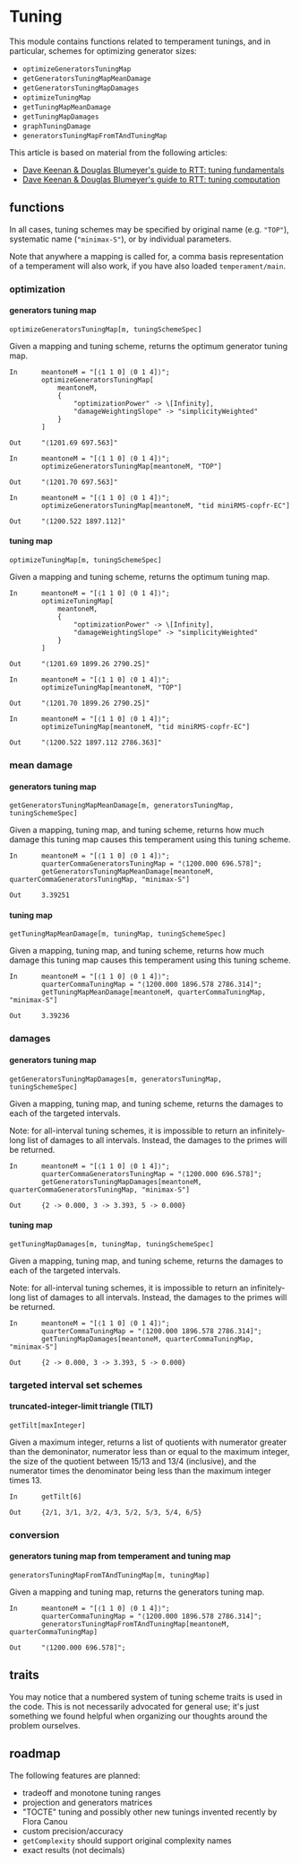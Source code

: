 # Tuning

This module contains functions related to temperament tunings, and in particular, schemes for optimizing generator sizes:

* `optimizeGeneratorsTuningMap`
* `getGeneratorsTuningMapMeanDamage`
* `getGeneratorsTuningMapDamages`
* `optimizeTuningMap`
* `getTuningMapMeanDamage`
* `getTuningMapDamages`
* `graphTuningDamage`
* `generatorsTuningMapFromTAndTuningMap`

This article is based on material from the following articles:

* [Dave Keenan & Douglas Blumeyer's guide to RTT: tuning fundamentals](https://en.xen.wiki/w/Dave_Keenan_&_Douglas_Blumeyer's_guide_to_RTT:_tuning_fundamentals)
* [Dave Keenan & Douglas Blumeyer's guide to RTT: tuning computation](https://en.xen.wiki/w/Dave_Keenan_&_Douglas_Blumeyer's_guide_to_RTT:_tuning_computation)

## functions

In all cases, tuning schemes may be specified by original name (e.g. `"TOP"`), systematic name (`"minimax-S"`), or by
individual parameters.

Note that anywhere a mapping is called for, a comma basis representation of a temperament will also work, if you have also loaded `temperament/main`.

### optimization

#### generators tuning map

`optimizeGeneratorsTuningMap[m, tuningSchemeSpec]`

Given a mapping and tuning scheme, returns the optimum generator tuning map.

```
In      meantoneM = "[⟨1 1 0] ⟨0 1 4]⟩";
        optimizeGeneratorsTuningMap[
            meantoneM, 
            {
                "optimizationPower" -> \[Infinity], 
                "damageWeightingSlope" -> "simplicityWeighted"
            }
        ]

Out     "⟨1201.69 697.563]"
```

```
In      meantoneM = "[⟨1 1 0] ⟨0 1 4]⟩";
        optimizeGeneratorsTuningMap[meantoneM, "TOP"]

Out     "⟨1201.70 697.563]"
```

```
In      meantoneM = "[⟨1 1 0] ⟨0 1 4]⟩";
        optimizeGeneratorsTuningMap[meantoneM, "tid miniRMS-copfr-EC"]

Out     "⟨1200.522 1897.112]"
```

#### tuning map

`optimizeTuningMap[m, tuningSchemeSpec]`

Given a mapping and tuning scheme, returns the optimum tuning map.

```
In      meantoneM = "[⟨1 1 0] ⟨0 1 4]⟩";
        optimizeTuningMap[
            meantoneM, 
            {
                "optimizationPower" -> \[Infinity], 
                "damageWeightingSlope" -> "simplicityWeighted"
            }
        ]

Out     "⟨1201.69 1899.26 2790.25]"
```

```
In      meantoneM = "[⟨1 1 0] ⟨0 1 4]⟩";
        optimizeTuningMap[meantoneM, "TOP"]

Out     "⟨1201.70 1899.26 2790.25]"
```

```
In      meantoneM = "[⟨1 1 0] ⟨0 1 4]⟩";
        optimizeTuningMap[meantoneM, "tid miniRMS-copfr-EC"]

Out     "⟨1200.522 1897.112 2786.363]"
```

### mean damage

#### generators tuning map

`getGeneratorsTuningMapMeanDamage[m, generatorsTuningMap, tuningSchemeSpec]`

Given a mapping, tuning map, and tuning scheme,
returns how much damage this tuning map causes this temperament using this tuning scheme.

```
In      meantoneM = "[⟨1 1 0] ⟨0 1 4]⟩";
        quarterCommaGeneratorsTuningMap = "⟨1200.000 696.578]";
        getGeneratorsTuningMapMeanDamage[meantoneM, quarterCommaGeneratorsTuningMap, "minimax-S"]

Out     3.39251
```

#### tuning map

`getTuningMapMeanDamage[m, tuningMap, tuningSchemeSpec]`

Given a mapping, tuning map, and tuning scheme,
returns how much damage this tuning map causes this temperament using this tuning scheme.

```
In      meantoneM = "[⟨1 1 0] ⟨0 1 4]⟩";
        quarterCommaTuningMap = "⟨1200.000 1896.578 2786.314]";
        getTuningMapMeanDamage[meantoneM, quarterCommaTuningMap, "minimax-S"]

Out     3.39236
```

### damages

#### generators tuning map

`getGeneratorsTuningMapDamages[m, generatorsTuningMap, tuningSchemeSpec]`

Given a mapping, tuning map, and tuning scheme,
returns the damages to each of the targeted intervals.

Note: for all-interval tuning schemes, it is impossible to return
an infinitely-long list of damages to all intervals.
Instead, the damages to the primes will be returned.

```
In      meantoneM = "[⟨1 1 0] ⟨0 1 4]⟩";
        quarterCommaGeneratorsTuningMap = "⟨1200.000 696.578]";
        getGeneratorsTuningMapDamages[meantoneM, quarterCommaGeneratorsTuningMap, "minimax-S"]

Out     {2 -> 0.000, 3 -> 3.393, 5 -> 0.000}
```

#### tuning map

`getTuningMapDamages[m, tuningMap, tuningSchemeSpec]`

Given a mapping, tuning map, and tuning scheme,
returns the damages to each of the targeted intervals.

Note: for all-interval tuning schemes, it is impossible to return
an infinitely-long list of damages to all intervals.
Instead, the damages to the primes will be returned.

```
In      meantoneM = "[⟨1 1 0] ⟨0 1 4]⟩";
        quarterCommaTuningMap = "⟨1200.000 1896.578 2786.314]";
        getTuningMapDamages[meantoneM, quarterCommaTuningMap, "minimax-S"]

Out     {2 -> 0.000, 3 -> 3.393, 5 -> 0.000}
```

### targeted interval set schemes

#### truncated-integer-limit triangle (TILT)

`getTilt[maxInteger]`

Given a maximum integer, returns a list of quotients with numerator greater than the demoninator, numerator less than or
equal to the maximum integer, the size of the quotient between 15/13 and 13/4 (inclusive), and the numerator times the
denominator being less than the maximum integer times 13.

```
In      getTilt[6]

Out     {2/1, 3/1, 3/2, 4/3, 5/2, 5/3, 5/4, 6/5}
```

### conversion

#### generators tuning map from temperament and tuning map

`generatorsTuningMapFromTAndTuningMap[m, tuningMap]`

Given a mapping and tuning map, returns the generators tuning map.

```
In      meantoneM = "[⟨1 1 0] ⟨0 1 4]⟩";
        quarterCommaTuningMap = "⟨1200.000 1896.578 2786.314]";
        generatorsTuningMapFromTAndTuningMap[meantoneM, quarterCommaTuningMap]

Out     "⟨1200.000 696.578]";
```

## traits

You may notice that a numbered system of tuning scheme traits is used in the code. This is not necessarily advocated for
general use; it's just something we found helpful when organizing our thoughts around the problem ourselves.

## roadmap

The following features are planned:

* tradeoff and monotone tuning ranges
* projection and generators matrices
* "TOCTE" tuning and possibly other new tunings invented recently by Flora Canou
* custom precision/accuracy
* `getComplexity` should support original complexity names
* exact results (not decimals)
